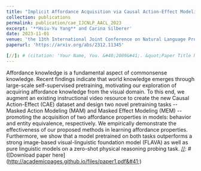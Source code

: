 ```yaml
---
title: "Implicit Affordance Acquisition via Causal Action-Effect Modeling in the Video Domain"
collection: publications
permalink: publication/cae_IJCNLP_AACL_2023
excerpt: '**Hsiu-Yu Yang** and Carina Silberer'
date: 2023-11-01
venue: 'the 13th International Joint Conference on Natural Language Processing and the 3rd Conference of the Asia-Pacific Chapter of the Association for Computational Linguistics (IJCNLP-AACL)'
paperurl: 'https://arxiv.org/abs/2312.11345'

[//]: # (citation: 'Your Name, You. &#40;2009&#41;. &quot;Paper Title Number 1.&quot; <i>Journal 1</i>. 1&#40;1&#41;.')
---
```

Affordance knowledge is a fundamental aspect of commonsense knowledge. Recent findings indicate that world knowledge emerges through large-scale self-supervised pretraining, motivating our exploration of acquiring affordance knowledge from the visual domain. To this end, we augment an existing instructional video resource to create the new Causal Action-Effect (CAE) dataset and design two novel pretraining tasks -- Masked Action Modeling (MAM) and Masked Effect Modeling (MEM) -- promoting the acquisition of two affordance properties in models: behavior and entity equivalence, respectively. We empirically demonstrate the effectiveness of our proposed methods in learning affordance properties. Furthermore, we show that a model pretrained on both tasks outperforms a strong image-based visual-linguistic foundation model (FLAVA) as well as pure linguistic models on a zero-shot physical reasoning probing task.
[//]: # ([Download paper here]&#40;http://academicpages.github.io/files/paper1.pdf&#41;)

[//]: # (Recommended citation: Your Name, You. &#40;2009&#41;. "Paper Title Number 1." <i>Journal 1</i>. 1&#40;1&#41;.)
